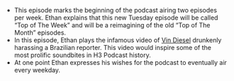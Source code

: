 * This episode marks the beginning of the podcast airing two episodes per week. Ethan explains that this new Tuesday episode will be called “Top of The Week” and will be a reimagining of the old “Top of The Month” episodes.
* In this episode, Ethan plays the infamous video of [Vin Diesel](/people/msinclair) drunkenly harassing a Brazilian reporter. This video would inspire some of the most prolific soundbites in H3 Podcast history.
* At one point Ethan expresses his wishes for the podcast to eventually air every weekday.
